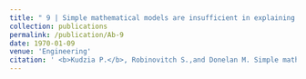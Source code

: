 ```yaml
---
title: " 9 | Simple mathematical models are insufficient in explaining vertical jumping.  [Poster](/files/abstracts/2019_ISB_POSTER.pdf) [Abstract](/files/abstracts/2019_ISB_ABSTRACT.pdf) "
collection: publications
permalink: /publication/Ab-9
date: 1970-01-09 
venue: 'Engineering'
citation: ' <b>Kudzia P.</b>, Robinovitch S.,and Donelan M. Simple mathematical models are insufficient in explaining vertical jumping. <i> XXVII Congress of the International Society of Biomechanics</i>. Calgary, Canada. Award: Shortlisted for the David Winter Young Investigator Award <b>2019</b> '
---
```



